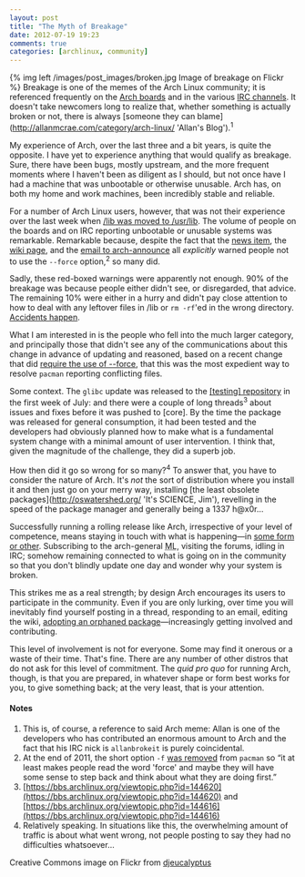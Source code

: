 ```yaml
---
layout: post
title: "The Myth of Breakage"
date: 2012-07-19 19:23
comments: true
categories: [archlinux, community]
---
```

{% img left /images/post_images/broken.jpg Image of breakage on Flickr %}
Breakage is one of the memes of the Arch Linux community; it is referenced frequently on the
[Arch boards](https://bbs.archlinux.org/ 'Arch Linux BBS') and in the various
[IRC channels](https://wiki.archlinux.org/index.php/IRC_Channels 'Wiki page listing channels').
It doesn't take newcomers long to realize that, whether something is actually broken or not,
there is always 
[someone they can blame](http://allanmcrae.com/category/arch-linux/ 'Allan's Blog').<sup>1</sup>

My experience of Arch, over the last three and a bit years, is quite the opposite. I have yet to
experience anything that would qualify as breakage. Sure, there have been bugs, mostly upstream,
and the more frequent moments where I haven't been as diligent as I should, but not once have I
had a machine that was unbootable or otherwise unusable. Arch has, on both my home and work
machines, been incredibly stable and reliable.

For a number of Arch Linux users, however, that was not their experience over the last week when
[/lib was moved to /usr/lib](http://www.archlinux.org/news/the-lib-directory-becomes-a-symlink/ 'News item on the move').
The volume of people on the boards and on IRC reporting unbootable or unusable systems was 
remarkable. Remarkable because, despite the fact that the 
[news item](http://www.archlinux.org/news/the-lib-directory-becomes-a-symlink/ 'Once more, just in case…'), the 
[wiki page](http://www.archlinux.org/news/the-lib-directory-becomes-a-symlink/ 'Arch wiki page on the change'),
and the [email to arch-announce](http://mailman.archlinux.org/pipermail/arch-announce/2012-July/000317.html 'Mail archive')
all *explicitly* warned people not to use the `--force` option,<sup>2</sup> so many did. 

Sadly, these red-boxed warnings were apparently not enough. 
90% of the breakage was because people either didn't see, or disregarded, that advice.
The remaining 10% were either in a hurry and didn't pay close attention to how
to deal with any leftover files in <span class="file">/lib</span> or `rm -rf`'ed
in the wrong directory. 
[Accidents happen](http://www.gnu.org/fun/jokes/shit-happens.html 'GNU Humour…').

What I am interested in is the people who fell into the much larger category,
and principally those that didn't see any of the communications about this
change in advance of updating and reasoned, based on a recent change that did
[require the use of --force](http://www.archlinux.org/news/filesystem-upgrade-manual-intervention-required-1/ 'News item on filesystem upgrade'),
that this was the most expedient way to resolve `pacman` reporting conflicting
files.

Some context. The `glibc` update was released to the 
[\[testing\] repository](https://wiki.archlinux.org/index.php/Testing#.5Btesting.5D 'Wiki entry on Testing')
in the first week of July: and there were a couple of long threads<sup>3</sup>
about issues and fixes before it was pushed to \[core\]. By the time the
package was released for general consumption, it had been tested and the
developers had obviously planned how to make what is a fundamental system
change with a minimal amount of user intervention.  I think that, given the
magnitude of the challenge, they did a superb job.

How then did it go so wrong for so many?<sup>4</sup> To answer that, you have
to consider the nature of Arch. It's *not* the sort of distribution where you
install it and then just go on your merry way, installing 
[the least obsolete packages](http://oswatershed.org/ 'It's SCIENCE, Jim'),
revelling in the speed of the package manager and generally being
a 1337 h@x0r…

Successfully running a rolling release like Arch, irrespective of your level of
competence, means staying in touch with what is happening—in 
[some form or other](http://kmkeen.com/pacmatic/ 'Pacman wrapper that pulls news updates'). 
Subscribing to the arch-general <acronym title="Mailing list">ML</acronym>, 
visiting the forums, idling in IRC; somehow remaining connected to what is
going on in the community so that you don't blindly update one day and wonder
why your system is broken.

This strikes me as a real strength; by design Arch encourages its users to
participate in the community. Even if you are only lurking, over time you will
inevitably find yourself posting in a thread, responding to an email, editing
the wiki,
[adopting an orphaned package](http://jasonwryan.com/blog/2012/03/09/aurphan/ 'Post on aurphan')—increasingly 
getting involved and contributing.

This level of involvement is not for everyone. Some may find it onerous or
a waste of their time. That's fine. There are any number of other distros
that do not ask for this level of commitment. The *quid pro quo* for
running Arch, though, is that you are prepared, in whatever shape or form
best works for you, to give something back; at the very least, that is your
attention.

#### Notes
1. This is, of course, a reference to said Arch meme: Allan is one
of the developers who has contributed an enormous amount to Arch and the fact
that his IRC nick is `allanbrokeit` is purely coincidental.
2. At the end of 2011, the short option `-f` 
[was removed](http://mailman.archlinux.org/pipermail/pacman-dev/2011-October/014589.html 'Post to ML anouncing change') 
from `pacman` so “it at least makes people read the word 'force' and maybe they
will have some sense to step back and think about what they are doing first.”
3. [https://bbs.archlinux.org/viewtopic.php?id=144620](https://bbs.archlinux.org/viewtopic.php?id=144620) and 
[https://bbs.archlinux.org/viewtopic.php?id=144616](https://bbs.archlinux.org/viewtopic.php?id=144616)
4. Relatively speaking. In situations like this, the overwhelming amount of traffic
is about what went wrong, not people posting to say they had no difficulties whatsoever…

Creative Commons image on Flickr from
[djeucalyptus](http://www.flickr.com/photos/daviddoctorrose/431786001/ 'Broken keyboard on Flickr')


